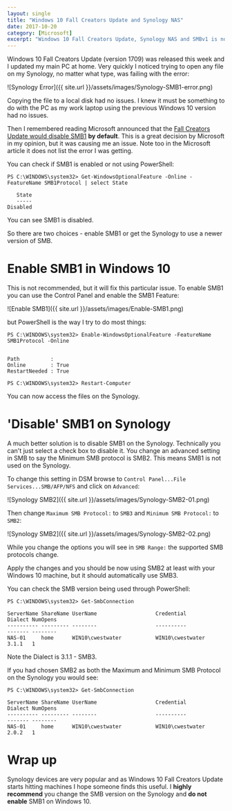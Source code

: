 ```yaml
---
layout: single
title: "Windows 10 Fall Creators Update and Synology NAS"
date: 2017-10-20
category: [Microsoft]
excerpt: "Windows 10 Fall Creators Update, Synology NAS and SMBv1 is not a good combination"
---
```

Windows 10 Fall Creators Update (version 1709) was released this week and I updated my main PC at home. Very quickly I noticed trying to open any file on my Synology, no matter what type, was failing with the error:

![Synology Error]({{ site.url }}/assets/images/Synology-SMB1-error.png)

Copying the file to a local disk had no issues. I knew it must be something to do with the PC as my work laptop using the previous Windows 10 version had no issues.

Then I remembered reading Microsoft announced that the [Fall Creators Update would disable SMB1](https://support.microsoft.com/en-us/help/4034314/smbv1-is-not-installed-windows-10-and-windows-server-version-1709) **by default**. This is a great decision by Microsoft in my opinion, but it was causing me an issue. Note too in the Microsoft article it does not list the error I was getting.

You can check if SMB1 is enabled or not using PowerShell:

~~~ posh
PS C:\WINDOWS\system32> Get-WindowsOptionalFeature -Online -FeatureName SMB1Protocol | select State

   State
   -----
Disabled
~~~

You can see SMB1 is disabled.

So there are two choices - enable SMB1 or get the Synology to use a newer version of SMB.

# Enable SMB1 in Windows 10

This is not recommended, but it will fix this particular issue. To enable SMB1 you can use the Control Panel and enable the SMB1 Feature:

![Enable SMB1]({{ site.url }}/assets/images/Enable-SMB1.png)

but PowerShell is the way I try to do most things:

~~~ posh
PS C:\WINDOWS\system32> Enable-WindowsOptionalFeature -FeatureName SMB1Protocol -Online


Path          : 
Online        : True
RestartNeeded : True

PS C:\WINDOWS\system32> Restart-Computer
~~~

You can now access the files on the Synology.

# 'Disable' SMB1 on Synology

A much better solution is to disable SMB1 on the Synology. Technically you can't just select a check box to disable it. You change an advanced setting in SMB to say the Minimum SMB protocol is SMB2. This means SMB1 is not used on the Synology.

To change this setting in DSM browse to ```Control Panel...File Services...SMB/AFP/NFS``` and click on ```Advanced```:

![Synology SMB2]({{ site.url }}/assets/images/Synology-SMB2-01.png)

Then change ```Maximum SMB Protocol:``` to ```SMB3``` and ```Minimum SMB Protocol:``` to ```SMB2```:

![Synology SMB2]({{ site.url }}/assets/images/Synology-SMB2-02.png)

While you change the options you will see in ```SMB Range:``` the supported SMB protocols change.

Apply the changes and you should be now using SMB2 at least with your Windows 10 machine, but it should automatically use SMB3.

You can check the SMB version being used through PowerShell:

~~~ posh
PS C:\WINDOWS\system32> Get-SmbConnection

ServerName ShareName UserName                   Credential                 Dialect NumOpens
---------- --------- --------                   ----------                 ------- --------
NAS-01     home      WIN10\cwestwater           WIN10\cwestwater           3.1.1   1
~~~

Note the Dialect is 3.1.1 - SMB3.

If you had chosen SMB2 as both the Maximum and Minimum SMB Protocol on the Synology you would see:

~~~ posh
PS C:\WINDOWS\system32> Get-SmbConnection

ServerName ShareName UserName                   Credential                 Dialect NumOpens
---------- --------- --------                   ----------                 ------- --------
NAS-01     home      WIN10\cwestwater           WIN10\cwestwater           2.0.2   1
~~~

# Wrap up

Synology devices are very popular and as Windows 10 Fall Creators Update starts hitting machines I hope someone finds this useful. I **highly recommend** you change the SMB version on the Synology and **do not enable** SMB1 on Windows 10.